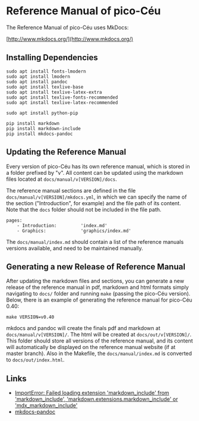 # Reference Manual of pico-Céu

The Reference Manual of pico-Céu uses MkDocs:

[http://www.mkdocs.org/](http://www.mkdocs.org/)

## Installing Dependencies

```
sudo apt install fonts-lmodern
sudo apt install lmodern
sudo apt install pandoc
sudo apt install texlive-base
sudo apt install texlive-latex-extra
sudo apt install texlive-fonts-recommended
sudo apt install texlive-latex-recommended

sudo apt install python-pip

pip install markdown
pip install markdown-include
pip install mkdocs-pandoc
```

## Updating the Reference Manual

Every version of pico-Céu has its own reference manual, which is stored in a folder prefixed by "v". All content can be updated using the markdown files located at ```docs/manual/v[VERSION]/docs```.

The reference manual sections are defined in the file ```docs/manual/v[VERSION]/mkdocs.yml```, in which we can specify the name of the section ("Introduction", for example) and the file path of its content. Note that the ```docs``` folder should not be included in the file path.
```
pages:
    - Introduction:         'index.md'
    - Graphics:             'graphics/index.md'
``` 

The ```docs/manual/index.md``` should contain a list of the reference manuals versions available, and need to be maintained manually.

## Generating a new Release of Reference Manual
After updating the markdown files and sections, you can generate a new release of the reference manual in pdf, markdown and html formats simply navigating to ```docs/``` folder and running ```make``` (passing the pico-Céu version). Below, there is an example of generating the reference manual for pico-Céu 0.40:
```
make VERSION=v0.40
```

mkdocs and pandoc will create the finals pdf and markdown at ```docs/manual/v[VERSION]/```. The html will be created at ```docs/out/v[VERSION]/```. This folder should store all versions of the reference manual, and its content will automatically be displayed on the reference manual website (if at master branch). Also in the Makefile, the ```docs/manual/index.md``` is converted to ```docs/out/index.html```.

## Links
- [ImportError: Failed loading extension 'markdown_include' from 'markdown_include', 'markdown.extensions.markdown_include' or 'mdx_markdown_include'](https://github.com/mkdocs/mkdocs/issues/777)
- [mkdocs-pandoc](https://github.com/jgrassler/mkdocs-pandoc)
